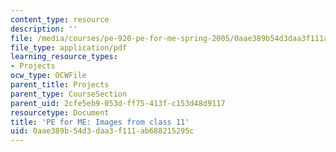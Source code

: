 ```yaml
---
content_type: resource
description: ''
file: /media/courses/pe-920-pe-for-me-spring-2005/0aae389b54d3daa3f111ab688215295c_MITPE_920S05_11.pdf
file_type: application/pdf
learning_resource_types:
- Projects
ocw_type: OCWFile
parent_title: Projects
parent_type: CourseSection
parent_uid: 2cfe5eb9-053d-ff75-413f-c153d48d9117
resourcetype: Document
title: 'PE for ME: Images from class 11'
uid: 0aae389b-54d3-daa3-f111-ab688215295c
---
```

